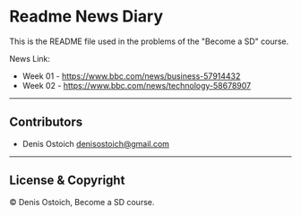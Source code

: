 # Readme News Diary

This is the README file used in the problems of the "Become a SD" course.

News Link:

- Week 01 - https://www.bbc.com/news/business-57914432
- Week 02 - https://www.bbc.com/news/technology-58678907

---

## Contributors

- Denis Ostoich <denisostoich@gmail.com>

---

## License & Copyright

© Denis Ostoich, Become a SD course.